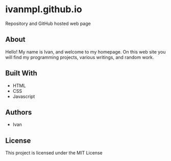 # ivanmpl.github.io

Repository and GitHub hosted web page

## About

Hello! My name is Ivan, and welcome to my homepage.
On this web site you will find my programming projects, various writings, and random work.

## Built With

* HTML
* CSS
* Javascript 

## Authors

* Ivan

## License

This project is licensed under the MIT License
